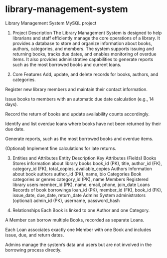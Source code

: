 # library-management-system
Library Management System MySQL project
1. Project Description
The Library Management System is designed to help librarians and staff efficiently manage the core operations of a library. It provides a database to store and organize information about books, authors, categories, and members. The system supports issuing and returning books, tracks due dates, and enables monitoring of overdue items. It also provides administrative capabilities to generate reports such as the most borrowed books and current loans.

2. Core Features
Add, update, and delete records for books, authors, and categories.

Register new library members and maintain their contact information.

Issue books to members with an automatic due date calculation (e.g., 14 days).

Record the return of books and update availability counts accordingly.

Identify and list overdue loans where books have not been returned by their due date.

Generate reports, such as the most borrowed books and overdue items.

(Optional) Implement fine calculations for late returns.

3. Entities and Attributes
Entity	Description	Key Attributes (Fields)
Books	Stores information about library books	book_id (PK), title, author_id (FK), category_id (FK), total_copies, available_copies
Authors	Information about book authors	author_id (PK), name, bio
Categories	Book categories or genres	category_id (PK), name
Members	Registered library users	member_id (PK), name, email, phone, join_date
Loans	Records of book borrowings	loan_id (PK), member_id (FK), book_id (FK), issue_date, due_date, return_date
Admins	System administrators (optional)	admin_id (PK), username, password_hash

4. Relationships
Each Book is linked to one Author and one Category.

A Member can borrow multiple Books, recorded as separate Loans.

Each Loan associates exactly one Member with one Book and includes issue, due, and return dates.

Admins manage the system’s data and users but are not involved in the borrowing process directly.
